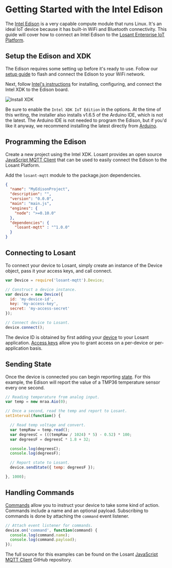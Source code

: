 # Getting Started with the Intel Edison

The <a href="http://www.intel.com/content/www/us/en/do-it-yourself/edison.html" target="_blank">Intel Edison</a> is a very capable compute module that runs Linux. It's an ideal IoT device because it has built-in WiFi and Bluetooth connectivity. This guide will cover how to connect an Intel Edison to the <a href="https://www.losant.com" target="\_blank">Losant Enterprise IoT Platform</a>.

## Setup the Edison and XDK

The Edison requires some setting up before it's ready to use. Follow our <a href="https://www.losant.com/blog/getting-started-with-the-intel-edison" target="_blank">setup guide</a> to flash and connect the Edison to your WiFi network.

Next, follow <a href="https://software.intel.com/en-us/intel-xdk-iot-edition-guide" target="_blank">Intel's instructions</a> for installing, configuring, and connect the Intel XDK to the Edison board.

![Install XDK](/images/getting-started/boards/install-xdk.png "Install XDK")

Be sure to enable the `Intel XDK IoT Edition` in the options. At the time of this writing, the installer also installs v1.6.5 of the Arduino IDE, which is not the latest. The Arduino IDE is not needed to program the Edison, but if you'd like it anyway, we recommend installing the latest directly from <a href="https://www.arduino.cc/en/Main/Software" target="_blank">Arduino</a>.

## Programming the Edison

Create a new project using the Intel XDK. Losant provides an open source <a href="https://github.com/Losant/losant-mqtt-js" target="_blank">JavaScript MQTT Client</a> that can be used to easily connect the Edison to the Losant Platform.

Add the `losant-mqtt` module to the package.json dependencies.

```json
{
  "name": "MyEdisonProject",
  "description": "",
  "version": "0.0.0",
  "main": "main.js",
  "engines": {
    "node": ">=0.10.0"
  },
  "dependencies": {
    "losant-mqtt" : "^1.0.0"
  }
}
```

## Connecting to Losant

To connect your device to Losant, simply create an instance of the Device object, pass it your access keys, and call connect.

```javascript
var Device = require('losant-mqtt').Device;

// Construct a device instance.
var device = new Device({
  id: 'my-device-id',
  key: 'my-access-key',
  secret: 'my-access-secret'
});

// Connect device to Losant.
device.connect();
```

The device ID is obtained by first adding your [device](/devices/overview/) to your Losant application. [Access keys](/applications/access-keys/) allow you to grant access on a per-device or per-application basis.

## Sending State

Once the device is connected you can begin reporting [state](/devices/state/). For this example, the Edison will report the value of a TMP36 temperature sensor every one second.

```javascript
// Reading temperature from analog input.
var temp = new mraa.Aio(0);

// Once a second, read the temp and report to Losant.
setInterval(function() {

  // Read temp voltage and convert.
  var tempRaw = temp.read();
  var degreesC = (((tempRaw / 1024) * 5) - 0.52) * 100;
  var degreesF = degreesC * 1.8 + 32;

  console.log(degreesC);
  console.log(degreesF);

  // Report state to Losant.
  device.sendState({ temp: degreesF });

}, 1000);
```

## Handling Commands

[Commands](/devices/commands/) allow you to instruct your device to take some kind of action. Commands include a name and an optional payload. Subscribing to commands is done by attaching the `command` event listener.

```javascript
// Attach event listener for commands.
device.on('command', function(command) {
  console.log(command.name);
  console.log(command.payload);
});
```

The full source for this examples can be found on the Losant <a href="https://github.com/Losant/losant-mqtt-js" target="_blank">JavaScript MQTT Client</a> GitHub repository.

